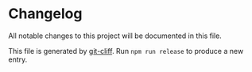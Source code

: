 # Changelog

All notable changes to this project will be documented in this file.

This file is generated by [git-cliff](https://git-cliff.org/). Run `npm run release` to produce a new entry.
